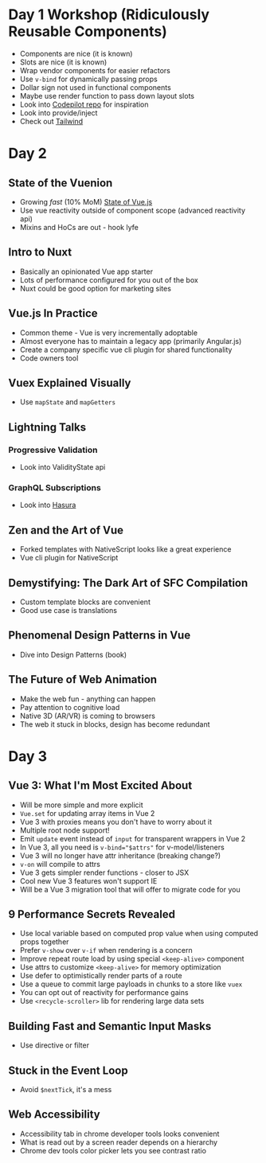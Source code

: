 # Day 1 Workshop (Ridiculously Reusable Components)

- Components are nice (it is known)
- Slots are nice (it is known)
- Wrap vendor components for easier refactors
- Use `v-bind` for dynamically passing props
- Dollar sign not used in functional components
- Maybe use render function to pass down layout slots
- Look into [Codepilot repo](https://github.com/CodePilotai/codepilot) for inspiration
- Look into provide/inject
- Check out [Tailwind](https://github.com/tailwindcss/tailwindcss)

# Day 2

## State of the Vuenion

- Growing _fast_ (10% MoM) [State of Vue.js](https://www.monterail.com/state-of-vuejs-report)
- Use vue reactivity outside of component scope (advanced reactivity api)
- Mixins and HoCs are out - hook lyfe

## Intro to Nuxt

- Basically an opinionated Vue app starter
- Lots of performance configured for you out of the box
- Nuxt could be good option for marketing sites

## Vue.js In Practice

- Common theme - Vue is very incrementally adoptable
- Almost everyone has to maintain a legacy app (primarily Angular.js)
- Create a company specific vue cli plugin for shared functionality
- Code owners tool

## Vuex Explained Visually

- Use `mapState` and `mapGetters`

## Lightning Talks

### Progressive Validation

- Look into ValidityState api

### GraphQL Subscriptions

- Look into [Hasura](https://hasura.io/)

## Zen and the Art of Vue

- Forked templates with NativeScript looks like a great experience
- Vue cli plugin for NativeScript

## Demystifying: The Dark Art of SFC Compilation

- Custom template blocks are convenient
- Good use case is translations

## Phenomenal Design Patterns in Vue

- Dive into Design Patterns (book)

## The Future of Web Animation

- Make the web fun - anything can happen
- Pay attention to cognitive load
- Native 3D (AR/VR) is coming to browsers
- The web it stuck in blocks, design has become redundant

# Day 3

## Vue 3: What I'm Most Excited About

- Will be more simple and more explicit
- `Vue.set` for updating array items in Vue 2
- Vue 3 with proxies means you don't have to worry about it
- Multiple root node support!
- Emit `update` event instead of `input` for transparent wrappers in Vue 2
- In Vue 3, all you need is `v-bind="$attrs"` for v-model/listeners
- Vue 3 will no longer have attr inheritance (breaking change?)
- `v-on` will compile to attrs
- Vue 3 gets simpler render functions - closer to JSX
- Cool new Vue 3 features won't support IE
- Will be a Vue 3 migration tool that will offer to migrate code for you

## 9 Performance Secrets Revealed

- Use local variable based on computed prop value when using computed props together
- Prefer `v-show` over `v-if` when rendering is a concern
- Improve repeat route load by using special `<keep-alive>` component
- Use attrs to customize `<keep-alive>` for memory optimization
- Use defer to optimistically render parts of a route
- Use a queue to commit large payloads in chunks to a store like `vuex`
- You can opt out of reactivity for performance gains
- Use `<recycle-scroller>` lib for rendering large data sets

## Building Fast and Semantic Input Masks

- Use directive or filter

## Stuck in the Event Loop

- Avoid `$nextTick`, it's a mess

## Web Accessibility

- Accessibility tab in chrome developer tools looks convenient
- What is read out by a screen reader depends on a hierarchy
- Chrome dev tools color picker lets you see contrast ratio
